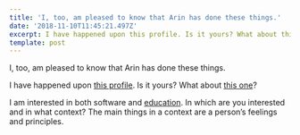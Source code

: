 ```yaml
---
title: 'I, too, am pleased to know that Arin has done these things.'
date: '2018-11-10T11:45:21.497Z'
excerpt: I have happened upon this profile. Is it yours? What about this one?
template: post
---
```

I, too, am pleased to know that Arin has done these things.

I have happened upon [this profile](https://twitter.com/nimicnou111). Is it yours? What about [this one](https://plus.google.com/photos/118005633477873691166/albums/profile/6575763102873720450?iso=false)?

I am interested in both software and [education](https://medium.com/@JulianDumitrasc/inclusive-education-70d713cd68b7). In which are you interested and in what context? The main things in a context are a person’s feelings and principles.
